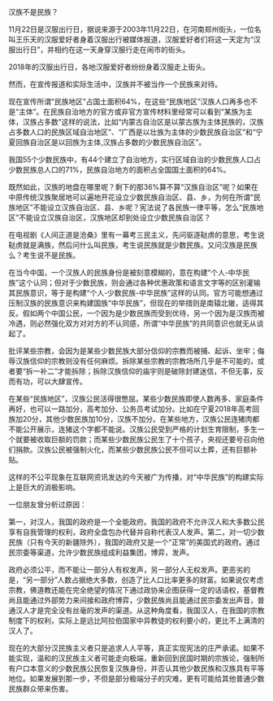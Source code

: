 汉族不是民族？

11月22日是汉服出行日，据说来源于2003年11月22日，在河南郑州街头，一位名叫王乐天的汉服爱好者身着汉服出行被媒体报道，汉服爱好者们将这一天定为“汉服出行日”，并相约在这一天身穿汉服行走在闹市的街头。



2018年的汉服出行日，各地汉服爱好者纷纷身着汉服走上街头。



然而，在宣传报道和实际生活中，汉族并不被当作一个民族来对待。



现在宣传所谓“民族地区”占国土面积64%，在这些“民族地区”汉族人口再多也不是“主体”。在民族自治地方的官方或非官方宣传材料里经常可以看到“某族为主体，汉族占多数”这样的说法，比如“内蒙古自治区是以蒙古族为主体民族的，汉族占多数人口的民族区域自治地区”、“广西是以壮族为主体的少数民族自治区”和“宁夏回族自治区是以回族为主体,汉族占多数的少数民族自治区”。



我国55个少数民族中，有44个建立了自治地方，实行区域自治的少数民族人口占少数民族总人口的71%，民族自治地方的面积占全国国土面积的64%。



既然如此，汉族的地盘在哪里呢？剩下的那36%算不算“汉族自治区”呢？如果在中原传统汉族聚居地可以遍地开花设立少数民族自治区、县、乡，为何在所谓“民族地区”不能设立汉族自治区、县、乡呢？宪法说了各民族一律平等，怎么“民族地区”不能设立汉族自治区，汉族地区却到处设立少数民族自治区？



在电视剧《人间正道是沧桑》里有一幕考三民主义，先问驱逐鞑虏的意思，考生说鞑虏就是满族，然后问什么叫民族，考生说民族就是少数民族。又问汉族是民族么？考生说不是民族。



在当今中国，一个汉族人的民族身份是被刻意模糊的，意在构建“个人-中华民族”这个认同；但对于少数民族，则会通过各种优惠政策和语言文字等的区别灌输其民族意识，等于是构建“个人-少数民族-中华民族”这样的认同。官方可能想通过压制汉族的民族意识来构建国族“中华民族”，但现在的举措则是南辕北辙，适得其反。假如两个中国公民，一个因为是少数民族而受到优待，另一个因为是汉族而被冷遇，则必然强化双方对对方的不认同感，所谓“中华民族”的共同意识也就无从谈起了。



批评某些宗教，会因为是某些少数民族大部分信仰的宗教而被捕、起诉、坐牢；侮辱汉族信仰的宗教则没有任何麻烦。拆除某些宗教的宗教场所几乎是不可能的，或者要“拆一补二”才能拆除；拆除汉族信仰的庙宇则是破除封建迷信，不但无事，反而有功，可以大肆宣传。



在某些“民族地区”，汉族公民活得很憋屈。某些少数民族即使人数再多、家庭条件再好，也可以一路加分，高考加分、公务员考试加分。比如在宁夏2018年高考回族加20分，其他少数民族加10分，汉族不加分。在某些地方，汉族公民连猪肉都不能公开展示，连猪这个字都不能说。汉族公民受到严格的计划生育限制，多生一个就要被收取巨额的罚款；而某些少数民族公民生了十个孩子，央视还要号召向他们捐款。汉族公民被强制火化，而某些少数民族公民不但可以土葬，还有巨额补贴。



这样的不公平现象在互联网资讯发达的今天被广为传播，对“中华民族”的构建实际上是巨大的消极影响。



一位朋友曾分析过原因：



第一，对汉人，我国的政府是一个全能政府。我国的政府不允许汉人和大多数公民享有自我管理的权利，政府全盘包办代替并自称代表汉人发声。第二，对一切少数民族（只有今天的新疆除外），我国的政府又是一个“正常”的美国式的政府。通过民宗委等渠道，允许少数民族组成利益集团，博弈，发声。





政府必须公平，而不能让一部分人有权发声，另一部分人无权发声。更恶劣的是，“另一部分”人数占据绝大多数，创造了比人口比率更多的财富。如果说仅考虑宗教，佛道教还能在完全绝望的情况下通过政协来企图获得一定的话语权，基督教尚且能通过外部势力来间接和政府博弈，少数民族尚且能通过民宗委发出声音，普通汉人才是完全没有丝毫的发声的渠道。从这种角度看，我国汉人，在我国的宗教制度下的权利，实际上是远比阿拉伯国家中异教徒的权利要小的，更比不上满清的汉人了。



现在的大部分汉民族主义者只是追求人人平等，真正实现宪法的庄严承诺。如果不能实现，温和的汉民族主义者可能走向极端，重新回到民国时期的宗族论，强制所有户口本意义的少数民族公民恢复汉族身份，并否认其他少数民族和汉族具有平等地位。如果发展到那一步，不但是部分极端分子的灾难，更有可能给其他普通少数民族群众带来伤害。



